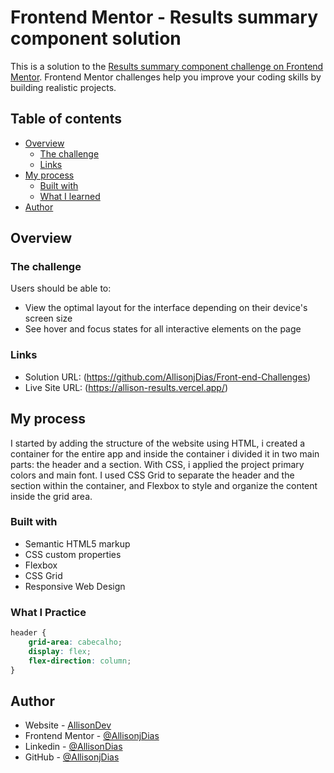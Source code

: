 # Frontend Mentor - Results summary component solution

This is a solution to the [Results summary component challenge on Frontend Mentor](https://www.frontendmentor.io/challenges/results-summary-component-CE_K6s0maV). Frontend Mentor challenges help you improve your coding skills by building realistic projects. 

## Table of contents

- [Overview](#overview)
  - [The challenge](#the-challenge)
  - [Links](#links)
- [My process](#my-process)
  - [Built with](#built-with)
  - [What I learned](#what-i-practice)
- [Author](#author)

## Overview

### The challenge

Users should be able to:

- View the optimal layout for the interface depending on their device's screen size
- See hover and focus states for all interactive elements on the page

### Links

- Solution URL: (https://github.com/AllisonjDias/Front-end-Challenges)
- Live Site URL: (https://allison-results.vercel.app/)

## My process

I started by adding the structure of the website using HTML, i created a container for the entire app and inside the container i divided it in two main parts: the header and a section. With CSS, i applied the project primary colors and main font. I used CSS Grid to separate the header and the section within the container, and Flexbox to style and organize the content inside the grid area.

### Built with

- Semantic HTML5 markup
- CSS custom properties
- Flexbox
- CSS Grid
- Responsive Web Design

### What I Practice

```css
header {
    grid-area: cabecalho;
    display: flex;
    flex-direction: column;
}
```

## Author

- Website - [AllisonDev](https://allisondev.netlify.app/)
- Frontend Mentor - [@AllisonjDias](https://www.frontendmentor.io/profile/AllisonjDias)
- Linkedin - [@AllisonDias](https://www.linkedin.com/in/allison-dias-17a6ba337/)
- GitHub - [@AllisonjDias](https://github.com/AllisonjDias)
